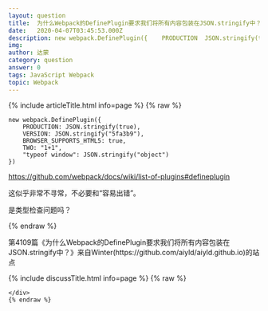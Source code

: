 ```yaml
---
layout: question
title:  为什么Webpack的DefinePlugin要求我们将所有内容包装在JSON.stringify中？
date:   2020-04-07T03:45:53.000Z
description: new webpack.DefinePlugin({    PRODUCTION  JSON.stringify(true),    VERSION ...
img: 
author: 达蒙
category: question
answer: 0
tags: JavaScript Webpack
topic: Webpack
---
```

<div class="article-root">
  <div class="article">
    {% include articleTitle.html info=page %}
    {% raw %}
    <div class="article-content"><pre><code>new webpack.DefinePlugin({<font></font>
    PRODUCTION: JSON.stringify(true),<font></font>
    VERSION: JSON.stringify("5fa3b9"),<font></font>
    BROWSER_SUPPORTS_HTML5: true,<font></font>
    TWO: "1+1",<font></font>
    "typeof window": JSON.stringify("object")<font></font>
})<font></font>
</code></pre>

<p><a href="https://github.com/webpack/docs/wiki/list-of-plugins#defineplugin" rel="noreferrer"><font style="vertical-align: inherit;"><font style="vertical-align: inherit;">https://github.com/webpack/docs/wiki/list-of-plugins#defineplugin</font></font></a></p>

<p><font style="vertical-align: inherit;"><font style="vertical-align: inherit;">这似乎非常不寻常，不必要和“容易出错”。</font></font></p>

<p><font style="vertical-align: inherit;"><font style="vertical-align: inherit;">是类型检查问题吗？</font></font></p></div>
    {% endraw %}
  </div>
  <p class="winter_mark">第4109篇《为什么Webpack的DefinePlugin要求我们将所有内容包装在JSON.stringify中？》来自Winter(https://github.com/aiyld/aiyld.github.io)的站点</p>
  <div class="discuss-wrapper">
    {% include discussTitle.html info=page %}
    {% raw %}
    <div class="discuss-list">
    
    </div>
    {% endraw %}
  </div>
<div>
